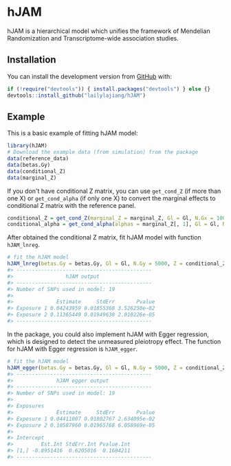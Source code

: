
<!-- README.md is generated from README.Rmd. Please edit that file -->
hJAM
====

<!-- badges: start -->
<!-- badges: end -->
hJAM is a hierarchical model which unifies the framework of Mendelian Randomization and Transcriptome-wide association studies.

Installation
------------

You can install the development version from [GitHub](https://github.com/) with:

``` r
if (!require("devtools")) { install.packages("devtools") } else {}
devtools::install_github("lailylajiang/hJAM")
```

Example
-------

This is a basic example of fitting hJAM model:

``` r
library(hJAM)
# Download the example data (from simulation) from the package
data(reference_data)
data(betas.Gy)
data(conditional_Z)
data(marginal_Z)
```

If you don't have conditional Z matrix, you can use `get_cond_Z` (if more than one X) or `get_cond_alpha` (if only one X) to convert the marginal effects to conditional Z matrix with the reference panel.

``` r
conditional_Z = get_cond_Z(marginal_Z = marginal_Z, Gl = Gl, N.Gx = 1000, ridgeTerm = T)
conditional_alpha = get_cond_alpha(alphas = marginal_Z[, 1], Gl = Gl, N.Gx = 1000, ridgeTerm = T)
```

After obtained the conditional Z matrix, fit hJAM model with function `hJAM_lnreg`.

``` r
# fit the hJAM model
hJAM_lnreg(betas.Gy = betas.Gy, Gl = Gl, N.Gy = 5000, Z = conditional_Z, ridgeTerm = T)
#> -------------------------------------------- 
#>                 hJAM output                  
#> -------------------------------------------- 
#> Number of SNPs used in model: 19 
#> 
#>              Estimate     StdErr       Pvalue
#> Exposure 1 0.04243959 0.01855368 3.526250e-02
#> Exposure 2 0.11365449 0.01949630 2.010226e-05
#> --------------------------------------------
```

In the package, you could also implement hJAM with Egger regression, which is designed to detect the unmeasured pleiotropy effect. The function for hJAM with Egger regression is `hJAM_egger`.

``` r
# fit the hJAM model
hJAM_egger(betas.Gy = betas.Gy, Gl = Gl, N.Gy = 5000, Z = conditional_Z, ridgeTerm = T)
#> -------------------------------------------- 
#>              hJAM egger output               
#> -------------------------------------------- 
#> Number of SNPs used in model: 19 
#> 
#> Exposures
#>              Estimate     StdErr       Pvalue
#> Exposure 1 0.04411007 0.01802767 2.634095e-02
#> Exposure 2 0.10587960 0.01965768 6.058969e-05
#> 
#> Intercept
#>         Est.Int StdErr.Int Pvalue.Int
#> [1,] -0.8951416  0.6205016  0.1684211
#> --------------------------------------------
```
